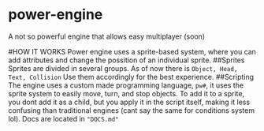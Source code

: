 # power-engine
A not so powerful engine that allows easy multiplayer (soon)

#HOW IT WORKS
Power engine uses a sprite-based system, where you can add
attributes and change the possition of an individual sprite.
##Sprites
Sprites are divided in several groups. As of now there is
`Object, Head, Text, Collision`
Use them accordingly for the best experience.
##Scripting
The engine uses a custom made programming language, `pw#`,
it uses the sprite system to easily move, turn, and stop
objects. To add it to a sprite, you dont add it as a child,
but you apply it in the script itself, making it less confusing
than traditional engines (cant say the same for conditions
system lol). Docs are located in `"DOCS.md"`
